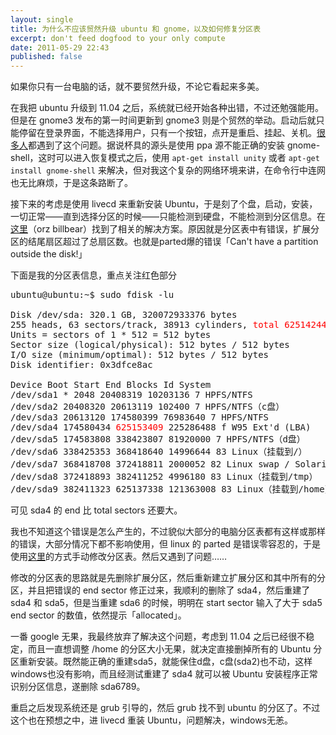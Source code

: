 ```yaml
---
layout: single
title: 为什么不应该贸然升级 ubuntu 和 gnome，以及如何修复分区表
excerpt: don't feed dogfood to your only compute
date: 2011-05-29 22:43
published: false
---
```


如果你只有一台电脑的话，就不要贸然升级，不论它看起来多美。

在我把 ubuntu 升级到 11.04 之后，系统就已经开始各种出错，不过还勉强能用。但是在 gnome3 发布的第一时间更新到 gnome3 则是个贸然的举动。启动后就只能停留在登录界面，不能选择用户，只有一个按钮，点开是重启、挂起、关机。<a href="http://forum.Ubuntu.org.cn/viewforum.php?f=49" target="_blank">很多人</a>都遇到了这个问题。据说杯具的源头是使用 ppa 源不能正确的安装 gnome-shell，这时可以进入恢复模式之后，使用 `apt-get install unity` 或者 `apt-get install gnome-shell` 来解决，但对我这个复杂的网络环境来讲，在命令行中连网也无比麻烦，于是这条路断了。

接下来的考虑是使用 livecd 来重新安装 Ubuntu，于是刻了个盘，启动，安装，一切正常——直到选择分区的时候——只能检测到硬盘，不能检测到分区信息。在<a href="http://forum.Ubuntu.org.cn/viewtopic.php?f=77&amp;t=194802" target="_blank">这里</a>（orz billbear）找到了相关的解决方案。原因就是分区表中有错误，扩展分区的结尾扇区超过了总扇区数。也就是parted爆的错误「Can't have a partition outside the disk!」

下面是我的分区表信息，重点关注红色部分

<pre>
ubuntu@ubuntu:~$ sudo fdisk -lu

Disk /dev/sda: 320.1 GB, 320072933376 bytes
255 heads, 63 sectors/track, 38913 cylinders, <span style="color: #ff0000;">total 625142448 sectors</span>
Units = sectors of 1 * 512 = 512 bytes
Sector size (logical/physical): 512 bytes / 512 bytes
I/O size (minimum/optimal): 512 bytes / 512 bytes
Disk identifier: 0x3dfce8ac

Device Boot Start End Blocks Id System
/dev/sda1 * 2048 20408319 10203136 7 HPFS/NTFS
/dev/sda2 20408320 20613119 102400 7 HPFS/NTFS（c盘）
/dev/sda3 20613120 174580399 76983640 7 HPFS/NTFS
/dev/sda4 174580434 <span style="color: #ff0000;">625153409</span> 225286488 f W95 Ext'd (LBA)
/dev/sda5 174583808 338423807 81920000 7 HPFS/NTFS（d盘）
/dev/sda6 338425353 368418640 14996644 83 Linux（挂载到/）
/dev/sda7 368418708 372418811 2000052 82 Linux swap / Solaris（swap）
/dev/sda8 372418893 382411252 4996180 83 Linux（挂载到/tmp）
/dev/sda9 382411323 625137338 121363008 83 Linux（挂载到/home）
</pre>

可见 sda4 的 end 比 total sectors 还要大。

我也不知道这个错误是怎么产生的，不过貌似大部分的电脑分区表都有这样或那样的错误，大部分情况下都不影响使用，但 linux 的 parted 是错误零容忍的，于是使用<a href="http://ubuntuforums.org/showthread.php?t=352723" target="_blank">这里</a>的方式手动修改分区表。然后又遇到了问题……

修改的分区表的思路就是先删除扩展分区，然后重新建立扩展分区和其中所有的分区，并且把错误的 end sector 修正过来，我顺利的删除了 sda4，然后重建了 sda4 和 sda5，但是当重建 sda6 的时候，明明在 start sector 输入了大于 sda5 end sector 的数值，依然提示「allocated」。

一番 google 无果，我最终放弃了解决这个问题，考虑到 11.04 之后已经很不稳定，而且一直想调整 /home 的分区大小无果，就决定直接删掉所有的 Ubuntu 分区重新安装。既然能正确的重建sda5，就能保住d盘，c盘(sda2)也不动，这样windows也没有影响，而且经测试重建了 sda4 就可以被 Ubuntu 安装程序正常识别分区信息，遂删除 sda6789。

重启之后发现系统还是 grub 引导的，然后 grub 找不到 ubuntu 的分区了。不过这个也在预想之中，进 livecd 重装 Ubuntu，问题解决，windows无恙。
